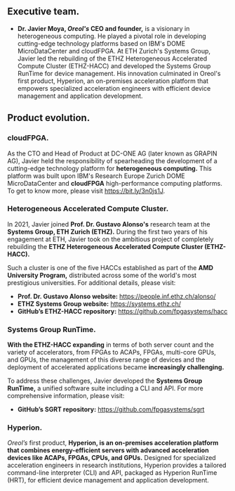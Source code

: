 ## Executive team.
* **Dr. Javier Moya, *Oreol's* CEO and founder,** is a visionary in heterogeneous computing. He played a pivotal role in developing cutting-edge technology platforms based on IBM's DOME MicroDataCenter and cloudFPGA. At ETH Zurich's Systems Group, Javier led the rebuilding of the ETHZ Heterogeneous Accelerated Compute Cluster (ETHZ-HACC) and developed the Systems Group RunTime for device management. His innovation culminated in Oreol's first product, Hyperion, an on-premises acceleration platform that empowers specialized acceleration engineers with efficient device management and application development.

## Product evolution.

### cloudFPGA.
As the CTO and Head of Product at DC-ONE AG (later known as GRAPIN AG), Javier held the responsibility of spearheading the development of a cutting-edge technology platform for **heterogeneous computing.** This platform was built upon IBM's Research Europe Zurich DOME MicroDataCenter and **cloudFPGA** high-performance computing platforms. To get to know more, please visit https://bit.ly/3n0js1J.

### Heterogeneous Accelerated Compute Cluster.
In 2021, Javier joined **Prof. Dr. Gustavo Alonso's** research team at the **Systems Group, ETH Zurich (ETHZ).** During the first two years of his engagement at ETH, Javier took on the ambitious project of completely rebuilding the **ETHZ Heterogeneous Accelerated Compute Cluster (ETHZ-HACC).** 

Such a cluster is one of the five HACCs established as part of the **AMD University Program,** distributed across some of the world's most prestigious universities. For additional details, please visit: 

* **Prof. Dr. Gustavo Alonso website:** https://people.inf.ethz.ch/alonso/
* **ETHZ Systems Group website:** https://systems.ethz.ch/
* **GitHub’s ETHZ-HACC repository:** https://github.com/fpgasystems/hacc

### Systems Group RunTime.
**With the ETHZ-HACC expanding** in terms of both server count and the variety of accelerators, from FPGAs to ACAPs, FPGAs, multi-core GPUs, and GPUs, the management of this diverse range of devices and the deployment of accelerated applications became **increasingly challenging.**

To address these challenges, Javier developed the **Systems Group RunTime,** a unified software suite including a CLI and API. For more comprehensive information, please visit: 

* **GitHub’s SGRT repository:** https://github.com/fpgasystems/sgrt

### Hyperion.
*Oreol’s* first product, **Hyperion, is an on-premises acceleration platform that combines energy-efficient servers with advanced acceleration devices like ACAPs, FPGAs, CPUs, and GPUs.** Designed for specialized acceleration engineers in research institutions, Hyperion provides a tailored command-line interpreter (CLI) and API, packaged as Hyperion RunTime (HRT), for efficient device management and application development.
